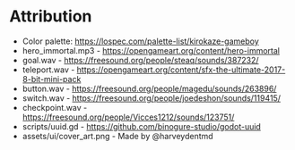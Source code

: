 # Attribution

- Color palette: https://lospec.com/palette-list/kirokaze-gameboy
- hero_immortal.mp3 - https://opengameart.org/content/hero-immortal
- goal.wav - https://freesound.org/people/steaq/sounds/387232/
- teleport.wav - https://opengameart.org/content/sfx-the-ultimate-2017-8-bit-mini-pack
- button.wav - https://freesound.org/people/magedu/sounds/263896/
- switch.wav - https://freesound.org/people/joedeshon/sounds/119415/
- checkpoint.wav - https://freesound.org/people/Vicces1212/sounds/123751/
- scripts/uuid.gd - https://github.com/binogure-studio/godot-uuid
- assets/ui/cover_art.png - Made by @harveydentmd
